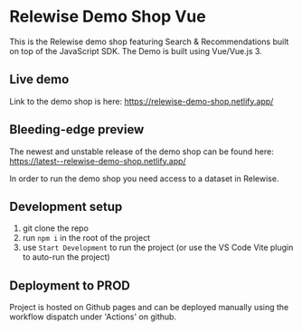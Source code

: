 # Relewise Demo Shop Vue

This is the Relewise demo shop featuring Search & Recommendations built on top of the JavaScript SDK. The Demo is built using Vue/Vue.js 3.

## Live demo

Link to the demo shop is here: https://relewise-demo-shop.netlify.app/

## Bleeding-edge preview

The newest and unstable release of the demo shop can be found here: https://latest--relewise-demo-shop.netlify.app/

In order to run the demo shop you need access to a dataset in Relewise.

## Development setup

1. git clone the repo
2. run `npm i` in the root of the project
3. use `Start Development` to run the project (or use the VS Code Vite plugin to auto-run the project)

## Deployment to PROD

Project is hosted on Github pages and can be deployed manually using the workflow dispatch under 'Actions' on github.
